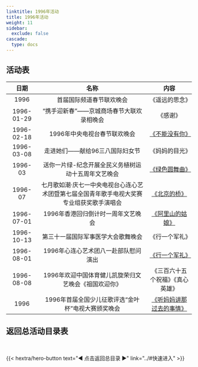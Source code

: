 ```yaml
---
linktitle: 1996年活动
title: 1996年活动
weight: 11
sidebar:
  exclude: false
cascade:
  type: docs
---
```


## 活动表

|日期|名称|内容|
|:-----:|:-----:|:-----:|
|1996|首届国际频道春节联欢晚会|《遥远的思念》|
|1996-01-29|“携手迎新春”——京城商场春节大联欢录相晚会|《感谢》|
|1996-02-18|1996年中央电视台春节联欢晚会|[《不能没有你》](../1996/19960218/)|
|1996-03-08|走进她们——献给96三八国际妇女节|《妈妈的目光》|
|1996-03|送你一片绿-纪念开展全民义务植树运动十五周年文艺晚会|[《绿色圆舞曲》](../1996/1996/)|
|1996-07|七月歌如潮·庆七一中央电视台心连心艺术团暨第七届全国青年歌手电视大奖赛专业组获奖歌手演唱会|[《北京的桥》](../1996/199607/)|
|1996-07-01|1996年香港回归倒计时一周年文艺晚会|[《阿里山的姑娘》](../1996/19960701/)|
|1996-10-13|第三十一届国际军事医学大会歌舞晚会|《行一个军礼》|
|1996-08-01|1996年心连心艺术团八一赴部队慰问演出|[《行一个军礼》](../1996/19960801/)|
|1996-08-08|1996年欢迎中国体育健儿凯旋荣归文艺晚会《祖国欢迎你》|《三百六十五个祝福》《真心英雄》|
|1996|1996年首届全国少儿征歌评选“金叶杯”电视大赛颁奖晚会|[《听妈妈讲那过去的事情》](../1996/1996-1/)|





## 返回总活动目录表

<br>

{{< hextra/hero-button text="◀ 点击返回总目录 ▶" link="../#快速进入" >}}